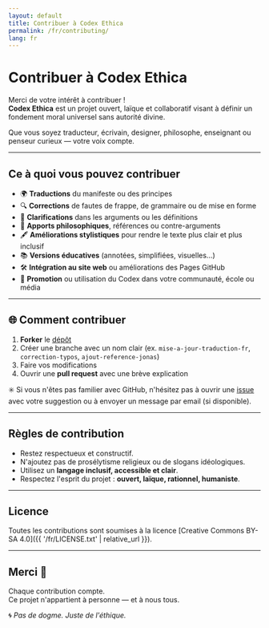 ```yaml
---
layout: default
title: Contribuer à Codex Ethica
permalink: /fr/contributing/
lang: fr
---
```


# Contribuer à Codex Ethica

Merci de votre intérêt à contribuer !  
**Codex Ethica** est un projet ouvert, laïque et collaboratif visant à définir un fondement moral universel sans autorité divine.

Que vous soyez traducteur, écrivain, designer, philosophe, enseignant ou penseur curieux — votre voix compte.

---

## Ce à quoi vous pouvez contribuer

- 🌍 **Traductions** du manifeste ou des principes
- 🔍 **Corrections** de fautes de frappe, de grammaire ou de mise en forme
- 💬 **Clarifications** dans les arguments ou les définitions
- 🧠 **Apports philosophiques**, références ou contre-arguments
- 🖋️ **Améliorations stylistiques** pour rendre le texte plus clair et plus inclusif
- 📚 **Versions éducatives** (annotées, simplifiées, visuelles...)
- 🛠️ **Intégration au site web** ou améliorations des Pages GitHub
- 📢 **Promotion** ou utilisation du Codex dans votre communauté, école ou média

---

## 🌐 Comment contribuer

1. **Forker** le [dépôt](https://github.com/codex-ethica/codex-ethica)
2. Créer une branche avec un nom clair (ex. `mise-a-jour-traduction-fr`, `correction-typos`, `ajout-reference-jonas`)
3. Faire vos modifications
4. Ouvrir une **pull request** avec une brève explication

✳️ Si vous n'êtes pas familier avec GitHub, n'hésitez pas à ouvrir une [issue](https://github.com/codex-ethica/codex-ethica/issues) avec votre suggestion ou à envoyer un message par email (si disponible).

---

## Règles de contribution

- Restez respectueux et constructif.
- N'ajoutez pas de prosélytisme religieux ou de slogans idéologiques.
- Utilisez un **langage inclusif, accessible et clair**.
- Respectez l'esprit du projet : **ouvert, laïque, rationnel, humaniste**.

---

## Licence

Toutes les contributions sont soumises à la licence [Creative Commons BY-SA 4.0]({{ '/fr/LICENSE.txt' | relative_url }}).

---

## Merci 🙏

Chaque contribution compte.  
Ce projet n'appartient à personne — et à nous tous.

🌀 *Pas de dogme. Juste de l'éthique.* 